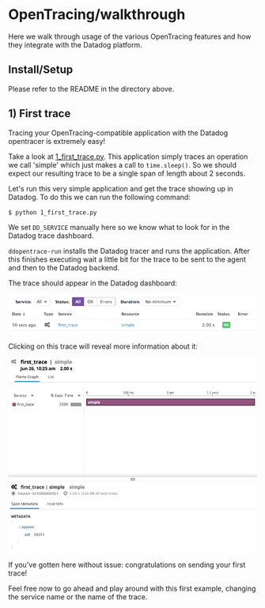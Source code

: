 # OpenTracing/walkthrough

Here we walk through usage of the various OpenTracing features and how they
integrate with the Datadog platform.

## Install/Setup

Please refer to the README in the directory above.


## 1) First trace

Tracing your OpenTracing-compatible application with the Datadog opentracer is
extremely easy!

Take a look at [1_first_trace.py](1_first_trace.py). This application simply
traces an operation we call 'simple' which just makes a call to `time.sleep()`.
So we should expect our resulting trace to be a single span of length about 2
seconds.

Let's run this very simple application and get the trace showing up in Datadog.
To do this we can run the following command:

```sh
$ python 1_first_trace.py
```

We set `DD_SERVICE` manually here so we know what to look for in the
Datadog trace dashboard.

`ddopentrace-run` installs the Datadog tracer and runs the application. After
this finishes executing wait a little bit for the trace to be sent to the agent
and then to the Datadog backend.

The trace should appear in the Datadog dashboard:

![Traces List](resources/first_trace_listing.png "First Trace Listing")

Clicking on this trace will reveal more information about it:

![First Trace](resources/first_trace.png "First Trace")

If you've gotten here without issue: congratulations on sending your first trace!

Feel free now to go ahead and play around with this first example, changing the
service name or the name of the trace.
